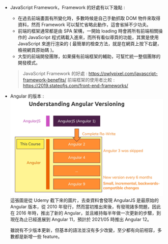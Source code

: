 * JavaScript Framework，Framework 的好處有以下幾點 :
    - 在過去前端畫面有所變化時，多數時候是自己手動抓取 DOM 物件來取得資料，然而 Framework 可以幫忙省略此動作，這會省掉不少功夫。
    - 前端的框架通常都是由 SPA 架構，一開始 loading 時會將所有前端相關操作的 JavaScript 程式碼載入進來，而所有看似導頁的功能，其實是使用 JavaScript 來進行渲染的 ( 最簡單的檢查方法，就是在網頁上按下右鍵，檢視網頁原始碼 )。
    - 大型的前端開發團隊，如果擁有前端框架的輔助，可幫忙統一整個團隊的開發模式。

    > JavaScript Framework 的好處 : https://owlypixel.com/javascript-framework-benefits/
    > 前端框架的使用者比較 : https://2019.stateofjs.com/front-end-frameworks/
* Angular 的版本 :
    ![  ](images/1-1.png)
    這張圖是從 Udemy 截下來的圖片，去查資料會發現 AngularJS 是最原始的 Angular 版本，從 2010 年發行，然而當初推出來後，有發現諸多問題，因此在 2016 年時，推出了新的 Angular，並且維持每半年做一次更新的步驟，到現在為止已經進展到 Angular 11，預計於 2021/05 時推出 Angular 12。

    雖說有不少版本更新，但基本的語法並沒有多少改變，至少都有向前相容，多數都是新增一些 feature。


